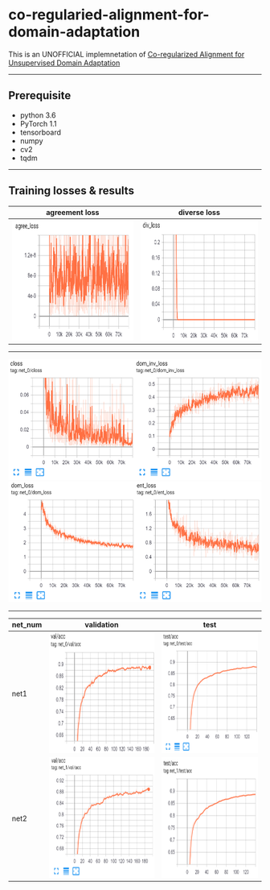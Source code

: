 co-regularied-alignment-for-domain-adaptation
===========================
This is an UNOFFICIAL implemnetation of [Co-regularized Alignment for Unsupervised Domain
Adaptation](https://arxiv.org/pdf/1811.05443.pdf)

****

## Prerequisite
* python 3.6
* PyTorch 1.1
* tensorboard
* numpy
* cv2
* tqdm

***
## Training losses & results
|agreement loss|diverse loss|
|---|---
|<img src="./images/agree_loss.png" width="320" height="240">|<img src="./images/div_loss.png" width="320" height="240">
***

<img src="./images/loss1_1.png" width="600" height="240">
<img src="./images/loss1_2.png" width="600" height="240">

***

|net_num|validation|test|
|---|---|---
|net1|<img src="./images/val1.png" width="320" height="240">|<img src="./images/test1.png" width="320" height="240">
|net2|<img src="./images/val2.png" width="320" height="240">|<img src="./images/test2.png" width="320" height="240">
